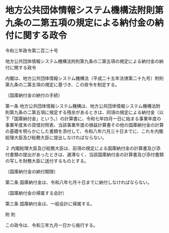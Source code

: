# 地方公共団体情報システム機構法附則第九条の二第五項の規定による納付金の納付に関する政令

令和三年政令第二百二十号

地方公共団体情報システム機構法附則第九条の二第五項の規定による納付金の納付に関する政令

内閣は、地方公共団体情報システム機構法（平成二十五年法律第二十九号）附則第九条の二第五項の規定に基づき、この政令を制定する。

（国庫納付金の納付の手続）

第一条 地方公共団体情報システム機構は、地方公共団体情報システム機構法附則第九条の二第五項に規定する残余があるときは、同項の規定による納付金（以下「国庫納付金」という。）の計算書に、令和七年四月一日に始まる事業年度の事業年度末の貸借対照表、当該事業年度の損益計算書その他の国庫納付金の計算の基礎を明らかにした書類を添付して、令和八年六月三十日までに、これを内閣総理大臣及び総務大臣に提出しなければならない。

２ 内閣総理大臣及び総務大臣は、前項の規定による国庫納付金の計算書及び添付書類の提出があったときは、遅滞なく、当該国庫納付金の計算書及び添付書類の写しを財務大臣に送付するものとする。

（国庫納付金の納付期限）

第二条 国庫納付金は、令和八年七月十日までに納付しなければならない。

（国庫納付金の帰属する会計）

第三条 国庫納付金は、一般会計に帰属する。

附 則

この政令は、令和三年九月一日から施行する。
